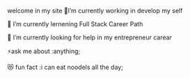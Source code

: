    welcome in my site 
🌱I’m currently working in develop my self

👯 I’m currently lernening Full Stack Career Path

🥅 I’m currently looking for help in my entrepreneur carear

⚡ask me about :anything;

😻 fun fact :i can eat noodels all the day;
